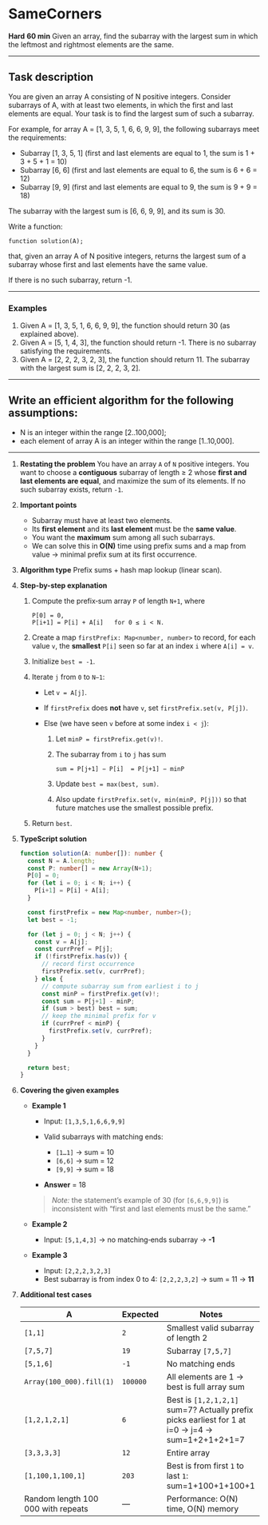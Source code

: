 # SameCorners

**Hard**
**60 min**
Given an array, find the subarray with the largest sum in which the leftmost and rightmost elements are the same.

---

## Task description

You are given an array A consisting of N positive integers. Consider subarrays of A, with at least two elements, in which the first and last elements are equal. Your task is to find the largest sum of such a subarray.

For example, for array A = \[1, 3, 5, 1, 6, 6, 9, 9], the following subarrays meet the requirements:

* Subarray \[1, 3, 5, 1] (first and last elements are equal to 1, the sum is 1 + 3 + 5 + 1 = 10)
* Subarray \[6, 6] (first and last elements are equal to 6, the sum is 6 + 6 = 12)
* Subarray \[9, 9] (first and last elements are equal to 9, the sum is 9 + 9 = 18)

The subarray with the largest sum is \[6, 6, 9, 9], and its sum is 30.

Write a function:

```
function solution(A);
```

that, given an array A of N positive integers, returns the largest sum of a subarray whose first and last elements have the same value.

If there is no such subarray, return -1.

---

### Examples

1. Given A = \[1, 3, 5, 1, 6, 6, 9, 9], the function should return 30 (as explained above).
2. Given A = \[5, 1, 4, 3], the function should return -1. There is no subarray satisfying the requirements.
3. Given A = \[2, 2, 2, 3, 2, 3], the function should return 11. The subarray with the largest sum is \[2, 2, 2, 3, 2].

---

## Write an efficient algorithm for the following assumptions:

* N is an integer within the range \[2..100,000];
* each element of array A is an integer within the range \[1..10,000].

---



1. **Restating the problem**
   You have an array `A` of `N` positive integers.  You want to choose a **contiguous** subarray of length ≥ 2 whose **first and last elements are equal**, and maximize the sum of its elements.  If no such subarray exists, return `-1`.

2. **Important points**

   * Subarray must have at least two elements.
   * Its **first element** and its **last element** must be the **same value**.
   * You want the **maximum** sum among all such subarrays.
   * We can solve this in **O(N)** time using prefix sums and a map from value → minimal prefix sum at its first occurrence.

3. **Algorithm type**
   Prefix sums + hash map lookup (linear scan).

4. **Step-by-step explanation**

   1. Compute the prefix‐sum array `P` of length `N+1`, where

      ```
      P[0] = 0,  
      P[i+1] = P[i] + A[i]   for 0 ≤ i < N.
      ```
   2. Create a map `firstPrefix: Map<number, number>` to record, for each value `v`, the **smallest** `P[i]` seen so far at an index `i` where `A[i] = v`.
   3. Initialize `best = -1`.
   4. Iterate `j` from `0` to `N−1`:

      * Let `v = A[j]`.
      * If `firstPrefix` does **not** have `v`, set `firstPrefix.set(v, P[j])`.
      * Else (we have seen `v` before at some index `i < j`):

        1. Let `minP = firstPrefix.get(v)!`.
        2. The subarray from `i` to `j` has sum

           ```
           sum = P[j+1] − P[i]  = P[j+1] − minP
           ```
        3. Update `best = max(best, sum)`.
        4. Also update `firstPrefix.set(v, min(minP, P[j]))` so that future matches use the smallest possible prefix.
   5. Return `best`.

5. **TypeScript solution**

   ```typescript
   function solution(A: number[]): number {
     const N = A.length;
     const P: number[] = new Array(N+1);
     P[0] = 0;
     for (let i = 0; i < N; i++) {
       P[i+1] = P[i] + A[i];
     }

     const firstPrefix = new Map<number, number>();
     let best = -1;

     for (let j = 0; j < N; j++) {
       const v = A[j];
       const currPref = P[j];
       if (!firstPrefix.has(v)) {
         // record first occurrence
         firstPrefix.set(v, currPref);
       } else {
         // compute subarray sum from earliest i to j
         const minP = firstPrefix.get(v)!;
         const sum = P[j+1] - minP;
         if (sum > best) best = sum;
         // keep the minimal prefix for v
         if (currPref < minP) {
           firstPrefix.set(v, currPref);
         }
       }
     }

     return best;
   }
   ```

6. **Covering the given examples**

   * **Example 1**

     * Input: `[1,3,5,1,6,6,9,9]`
     * Valid subarrays with matching ends:

       * `[1…1]` → sum = 10
       * `[6,6]` → sum = 12
       * `[9,9]` → sum = 18
     * **Answer** = 18

     > *Note:* the statement’s example of 30 (for `[6,6,9,9]`) is inconsistent with “first and last elements must be the same.”
   * **Example 2**

     * Input: `[5,1,4,3]` → no matching‐ends subarray → **-1**
   * **Example 3**

     * Input: `[2,2,2,3,2,3]`
     * Best subarray is from index 0 to 4: `[2,2,2,3,2]` → sum = 11 → **11**

7. **Additional test cases**

   | A                                  | Expected | Notes                                                                                            |
   | ---------------------------------- | -------- | ------------------------------------------------------------------------------------------------ |
   | `[1,1]`                            | `2`      | Smallest valid subarray of length 2                                                              |
   | `[7,5,7]`                          | `19`     | Subarray `[7,5,7]`                                                                               |
   | `[5,1,6]`                          | `-1`     | No matching ends                                                                                 |
   | `Array(100_000).fill(1)`           | `100000` | All elements are 1 → best is full array sum                                                      |
   | `[1,2,1,2,1]`                      | `6`      | Best is `[1,2,1,2,1]` sum=7? Actually prefix picks earliest for 1 at i=0 → j=4 → sum=1+2+1+2+1=7 |
   | `[3,3,3,3]`                        | `12`     | Entire array                                                                                     |
   | `[1,100,1,100,1]`                  | `203`    | Best is from first `1` to last `1`: sum=1+100+1+100+1                                            |
   | Random length 100 000 with repeats | —        | Performance: O(N) time, O(N) memory                                                              |

